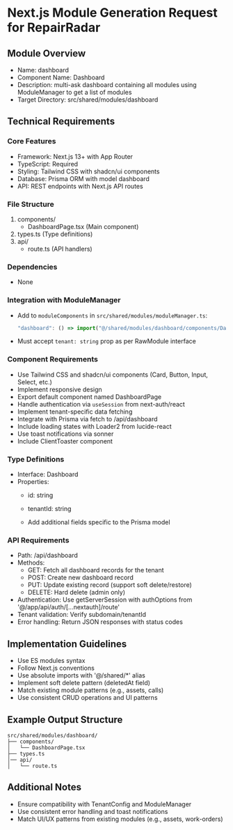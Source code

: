 # Next.js Module Generation Request for RepairRadar

## Module Overview
- Name: dashboard
- Component Name: Dashboard
- Description: multi-ask dashboard containing all modules using ModuleManager to get a list of modules
- Target Directory: src/shared/modules/dashboard

## Technical Requirements
### Core Features
- Framework: Next.js 13+ with App Router
- TypeScript: Required
- Styling: Tailwind CSS with shadcn/ui components
- Database: Prisma ORM with model dashboard
- API: REST endpoints with Next.js API routes

### File Structure
1. components/
   - DashboardPage.tsx (Main component)
2. types.ts (Type definitions)
3. api/
   - route.ts (API handlers)

### Dependencies
- None

### Integration with ModuleManager
- Add to `moduleComponents` in `src/shared/modules/moduleManager.ts`:
  ```typescript
  "dashboard": () => import("@/shared/modules/dashboard/components/DashboardPage")
  ```
- Must accept `tenant: string` prop as per RawModule interface

### Component Requirements
- Use Tailwind CSS and shadcn/ui components (Card, Button, Input, Select, etc.)
- Implement responsive design
- Export default component named DashboardPage
- Handle authentication via `useSession` from next-auth/react
- Implement tenant-specific data fetching
- Integrate with Prisma via fetch to /api/dashboard
- Include loading states with Loader2 from lucide-react
- Use toast notifications via sonner
- Include ClientToaster component

### Type Definitions
- Interface: Dashboard
- Properties:
  - id: string
  - tenantId: string
  
  - Add additional fields specific to the Prisma model

### API Requirements
- Path: /api/dashboard
- Methods:
  - GET: Fetch all dashboard records for the tenant
  - POST: Create new dashboard record
  - PUT: Update existing record (support soft delete/restore)
  - DELETE: Hard delete (admin only)
- Authentication: Use getServerSession with authOptions from '@/app/api/auth/[...nextauth]/route'
- Tenant validation: Verify subdomain/tenantId
- Error handling: Return JSON responses with status codes

## Implementation Guidelines
- Use ES modules syntax
- Follow Next.js conventions
- Use absolute imports with '@/shared/*' alias
- Implement soft delete pattern (deletedAt field)
- Match existing module patterns (e.g., assets, calls)
- Use consistent CRUD operations and UI patterns

## Example Output Structure
```
src/shared/modules/dashboard/
├── components/
│   └── DashboardPage.tsx
├── types.ts
│── api/
│   └── route.ts
```

## Additional Notes
- Ensure compatibility with TenantConfig and ModuleManager
- Use consistent error handling and toast notifications
- Match UI/UX patterns from existing modules (e.g., assets, work-orders)
